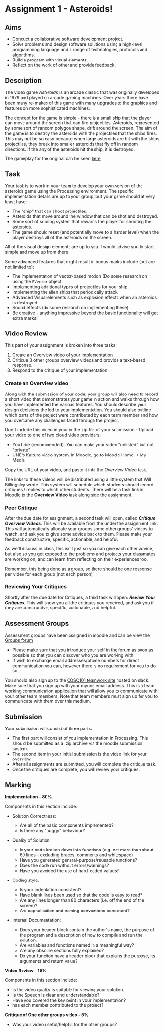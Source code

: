 # Assignment 1 - Asteroids!

## Aims

* Conduct a collaborative software development project.
* Solve problems and design software solutions using a high-level programming language and a range of technologies, protocols and algorithms.
* Build a program with visual elements.
* Reflect on the work of other and provide feedback.

## Description

The video game *Asteroids* is an arcade classic that was originally developed in 1979 and played on arcade gaming machines. Over years there have been many re-makes of this game with many upgrades to the graphics and features on more sophisticated machines.

The concept for the game is simple - there is a small ship that the player can move around the screen that can fire projectiles. Asteroids, represented by some sort of random polygon shape, drift around the screen. The aim of the game is to destroy the asteroids with the projectiles that the ships fires. This may not be so easy because when large asteroids are hit with the ships projectiles, they break into smaller asteroids that fly off in random directions. If the any of the asteroids hit the ship, it is destroyed.

The gameplay for the original can be seen [here](https://www.youtube.com/watch?v=WYSupJ5r2zo)


## Task

Your task is to work in your team to develop your own version of the asteroids game using the Processing environment. The specific implementation details are up to your group, but your game should at very least have:

* The "ship" that can shoot projectiles.
* Asteroids that move around the window that can be shot and destroyed.
* Some sort of scoring system that rewards the player for shooting the asteroids.
* The game should reset (and potentially move to a harder level) when the player destroys all of the asteroids on the screen.

All of the visual design elements are up to you. I would advise you to start simple and move up from there.

Some advanced features that might result in bonus marks include (but are not limited to):

* The implementation of vector-based motion (Do some research on using the `PVector` object.
* Implementing additional types of projectiles for your ship.
* Implementing the alien ships that periodically attack.
* Advanced Visual elements such as explosion effects when an asteroids is destroyed.
* Sound effects (do some research on implementing these).
* Be creative - anything impressive beyond the basic functionality will get extra marks!  

## Video Review

This part of your assignment is broken into three tasks:

1. Create an Overview video of your implementation
2. Critique 3 other groups overview videos and provide a text-based response.
3. Respond to the critique of your implementation.

### Create an Overview video

Along with the submission of your code, your group will also need to record a short video that demonstrates your game in action and walks through how you have implemented the various features. You should describe your design decisions the led to your implementation.  You should also outline which parts of the project were contributed by each team member and how you overcame any challenges faced through the project.  

Don't include this video in your in the zip file of your submission - Upload your video to one of two cloud video providers:

* YouTube (recommended). You can make your video "unlisted" but not "private"
* UNE's Kaltura video system. In Moodle, go to Moodle Home → My Media

Copy the URL of your video, and paste it into the *Overview Video* task.

The links to these videos will be distributed using a little system that Will Billingsley wrote. This system will schedule which students should record critiques / replies to which other students. There will be a task link in Moodle to the **Overview Video** task along side the assignment.

### Peer Critique

After the due date for assignment, a second task will open, called ***Critique Overview Videos***. This will be available from the under the assignment link. This will automatically allocate your groups some other groups' videos to watch, and ask you to give some advice back to them. Please make your feedback constructive, specific, actionable, and helpful.

As we'll discuss in class, this isn't just so you can give each other advice, but also so you get exposed to the problems and projects your classmates are working on, and can learn from reflecting on their experiences too.

Remember, this being done as a group, so there should be one response per video for each group (not each person)

### Reviewing Your Critiques

Shortly after the due date for Critiques, a third task will open: ***Review Your Critiques***. This will show you all the critiques you received, and ask you if they are constructive, specific, actionable, and helpful.

## Assessment Groups

Assessment groups have been assigned in moodle and can be view the [Groups forum](https://moodle.une.edu.au/mod/forum/view.php?id=1153624)

* Please make sure that you introduce your self in the forum as soon as possible so that you can discover who you are working with.
* If wish to exchange email addresses/phone numbers for direct communication you can, however there is no requirement for you to do so.

You should also sign up to the [COSC101 teamwork site](https://cosc101.slack.com/signup) hosted on slack.  Make sure that you sign up with your myune email address. This is a team working communication application that will allow you to communicate with your other team members. Note that team members must sign up for you to communicate with them over this medium.


## Submission

Your submission will consist of three parts:

* The first part will consist of you implementation in Processing. This should be submitted as a .zip archive via the moodle submission system.
* The second item in your initial submission is the video link for your overview.
* After all assignments are submitted, you will complete the critique task.
* Once the critiques are complete, you will review your critiques.  

## Marking

**Implementation - 80%**

Components in this section include:

* Solution Correctness:
    * Are all of the basic components implemented?
    * Is there any "buggy" behaviour?

* Quality of Solution:
    * Is your code broken down into functions (e.g. not more than about 60 lines - excluding braces, comments and whitespace)
    * Have you generated general-purpose/reusable functions?
    * Does the code run without errors/warnings?
    * Have you avoided the use of hard-coded values?

* Coding style:
    * Is your indentation consistent?
    * Have blank lines been used so that the code is easy to read?
    * Are any lines longer than 80 characters (i.e. off the end of the screen)?
    * Are capitalisation and naming conventions consistent?

* Internal Documentation:
    * Does your header block contain the author's name, the purpose of the program and a description of how to compile and run the solution.
    * Are variables and functions named in a meaningful way?
    * Are any obscure sections fully explained?
    * Do your function have a header block that explains the purpose, its arguments and return value?


**Video Review - 15%**

Components in this section include:

* Is the video quality is suitable for viewing your solution.
* Is the Speech is clear and understandable?
* Have you covered the key point in your implementation?
* has each member contributed to the project?

**Critique of One other groups video - 5%**

* Was your video useful/helpful for the other groups?
